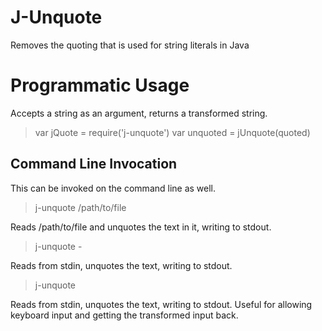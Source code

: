 # J-Unquote

Removes the quoting that is used for string literals in Java

# Programmatic Usage

Accepts a string as an argument, returns a transformed string.

> var jQuote = require('j-unquote')
> var unquoted = jUnquote(quoted)

## Command Line Invocation

This can be invoked on the command line as well.

> j-unquote /path/to/file

Reads /path/to/file and unquotes the text in it, writing to stdout.

> j-unquote -

Reads from stdin, unquotes the text, writing to stdout.

> j-unquote

Reads from stdin, unquotes the text, writing to stdout. Useful for allowing
keyboard input and getting the transformed input back.
